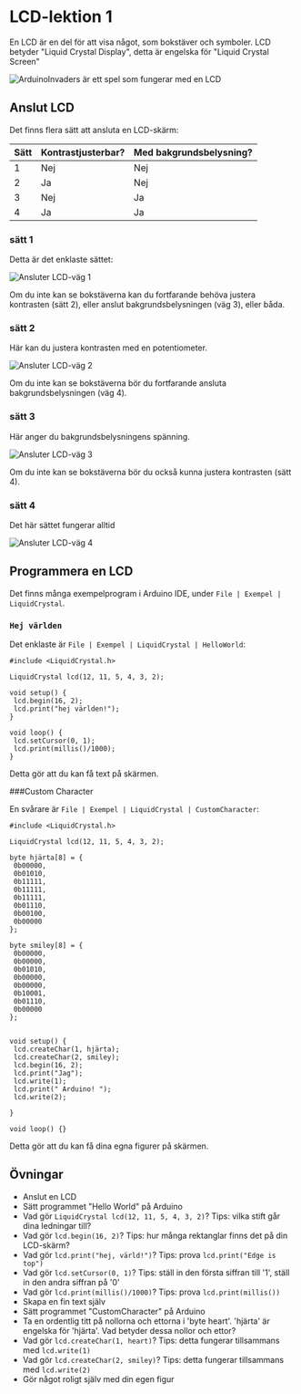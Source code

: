# LCD-lektion 1

En LCD är en del för att visa något, som bokstäver och symboler.
LCD betyder "Liquid Crystal Display", detta är engelska för "Liquid Crystal Screen"

![ArduinoInvaders är ett spel som fungerar med en LCD](ArduinoInvaders.jpg)

## Anslut LCD

Det finns flera sätt att ansluta en LCD-skärm:

Sätt|Kontrastjusterbar?|Med bakgrundsbelysning?
---|---|---
1|Nej|Nej
2|Ja|Nej
3|Nej|Ja
4|Ja|Ja

### sätt 1

Detta är det enklaste sättet:

![Ansluter LCD-väg 1](LcdBreadboard1.png)

Om du inte kan se bokstäverna kan du fortfarande behöva justera kontrasten (sätt 2),
eller anslut bakgrundsbelysningen (väg 3), eller båda.

### sätt 2

Här kan du justera kontrasten med en potentiometer.

![Ansluter LCD-väg 2](LcdBreadboard2.png)

Om du inte kan se bokstäverna bör du fortfarande ansluta bakgrundsbelysningen (väg 4).

### sätt 3

Här anger du bakgrundsbelysningens spänning.

![Ansluter LCD-väg 3](LcdBreadboard3.png)

Om du inte kan se bokstäverna bör du också kunna justera kontrasten (sätt 4).

### sätt 4

Det här sättet fungerar alltid

![Ansluter LCD-väg 4](LcdBreadboard4.png)

## Programmera en LCD

Det finns många exempelprogram i Arduino IDE, under `File | Exempel | LiquidCrystal`.

### `Hej världen`

Det enklaste är `File | Exempel | LiquidCrystal | HelloWorld`:

```
#include <LiquidCrystal.h>

LiquidCrystal lcd(12, 11, 5, 4, 3, 2);

void setup() {
 lcd.begin(16, 2);
 lcd.print("hej världen!");
}

void loop() {
 lcd.setCursor(0, 1);
 lcd.print(millis()/1000);
}
```

Detta gör att du kan få text på skärmen.

###Custom Character

En svårare är `File | Exempel | LiquidCrystal | CustomCharacter`:

```
#include <LiquidCrystal.h>

LiquidCrystal lcd(12, 11, 5, 4, 3, 2);

byte hjärta[8] = {
 0b00000,
 0b01010,
 0b11111,
 0b11111,
 0b11111,
 0b01110,
 0b00100,
 0b00000
};

byte smiley[8] = {
 0b00000,
 0b00000,
 0b01010,
 0b00000,
 0b00000,
 0b10001,
 0b01110,
 0b00000
};


void setup() {
 lcd.createChar(1, hjärta);
 lcd.createChar(2, smiley);
 lcd.begin(16, 2);
 lcd.print("Jag");
 lcd.write(1);
 lcd.print(" Arduino! ");
 lcd.write(2);

}

void loop() {}
```

Detta gör att du kan få dina egna figurer på skärmen.

## Övningar

 * Anslut en LCD
 * Sätt programmet "Hello World" på Arduino
 * Vad gör `LiquidCrystal lcd(12, 11, 5, 4, 3, 2)`? Tips: vilka stift går dina ledningar till?
 * Vad gör `lcd.begin(16, 2)`? Tips: hur många rektanglar finns det på din LCD-skärm?
 * Vad gör `lcd.print("hej, värld!")`? Tips: prova `lcd.print("Edge is top")`
 * Vad gör `lcd.setCursor(0, 1)`? Tips: ställ in den första siffran till '1', ställ in den andra siffran på '0'
 * Vad gör `lcd.print(millis()/1000)`? Tips: prova `lcd.print(millis())`
 * Skapa en fin text själv
 * Sätt programmet "CustomCharacter" på Arduino
 * Ta en ordentlig titt på nollorna och ettorna i 'byte heart'. 'hjärta' är engelska för 'hjärta'. Vad betyder dessa nollor och ettor?
 * Vad gör `lcd.createChar(1, heart)`? Tips: detta fungerar tillsammans med `lcd.write(1)`
 * Vad gör `lcd.createChar(2, smiley)`? Tips: detta fungerar tillsammans med `lcd.write(2)`
 * Gör något roligt själv med din egen figur

